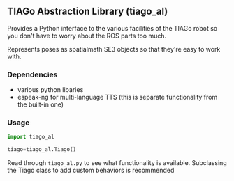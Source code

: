 ## TIAGo Abstraction Library (tiago_al)

Provides a Python interface to the various facilities of the TIAGo robot so you don't have to worry about the ROS parts too much.

Represents poses as spatialmath SE3 objects so that they're easy to work with.

### Dependencies

* various python libaries
* espeak-ng for multi-language TTS (this is separate functionality from the built-in one)

### Usage

```python
import tiago_al

tiago=tiago_al.Tiago()
```

Read through `tiago_al.py` to see what functionality is available. Subclassing the Tiago class to add custom behaviors is recommended
